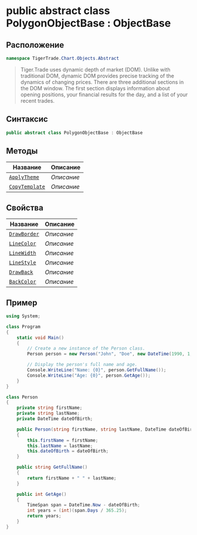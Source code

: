 
# public abstract class PolygonObjectBase : ObjectBase
## Расположение
```csharp
namespace TigerTrade.Chart.Objects.Abstract
```



> Tiger.Trade uses dynamic depth of market (DOM). Unlike with traditional DOM, dynamic DOM provides precise tracking of the dynamics of changing prices. There are three additional sections in the DOM window. The first section displays information about opening positions, your financial results for the day, and a list of your recent trades.

## Синтаксис
```csharp
public abstract class PolygonObjectBase : ObjectBase
```


## Методы
| Название | Описание |
| --- | --- |
| [`ApplyTheme`](./PolygonObjectBase.cs/metody/ApplyTheme.md) | *Описание* |
| [`CopyTemplate`](./PolygonObjectBase.cs/metody/CopyTemplate.md) | *Описание* |

## Свойства
| Название | Описание |
| --- | --- |
| [`DrawBorder`](./PolygonObjectBase.cs/svoistva/DrawBorder.md) | *Описание* |
| [`LineColor`](./PolygonObjectBase.cs/svoistva/LineColor.md) | *Описание* |
| [`LineWidth`](./PolygonObjectBase.cs/svoistva/LineWidth.md) | *Описание* |
| [`LineStyle`](./PolygonObjectBase.cs/svoistva/LineStyle.md) | *Описание* |
| [`DrawBack`](./PolygonObjectBase.cs/svoistva/DrawBack.md) | *Описание* |
| [`BackColor`](./PolygonObjectBase.cs/svoistva/BackColor.md) | *Описание* |


## Пример
```csharp
using System;

class Program
{
    static void Main()
    {
        // Create a new instance of the Person class.
        Person person = new Person("John", "Doe", new DateTime(1990, 1, 1));

        // Display the person's full name and age.
        Console.WriteLine("Name: {0}", person.GetFullName());
        Console.WriteLine("Age: {0}", person.GetAge());
    }
}

class Person
{
    private string firstName;
    private string lastName;
    private DateTime dateOfBirth;

    public Person(string firstName, string lastName, DateTime dateOfBirth)
    {
        this.firstName = firstName;
        this.lastName = lastName;
        this.dateOfBirth = dateOfBirth;
    }

    public string GetFullName()
    {
        return firstName + " " + lastName;
    }

    public int GetAge()
    {
        TimeSpan span = DateTime.Now - dateOfBirth;
        int years = (int)(span.Days / 365.25);
        return years;
    }
}
```

